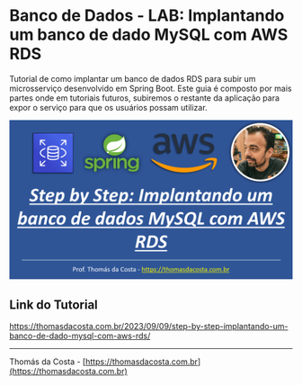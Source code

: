 # Banco de Dados - LAB: Implantando um banco de dado MySQL com AWS RDS

Tutorial de como implantar um banco de dados RDS para subir um microsserviço desenvolvido em Spring Boot. Este guia é composto por mais partes onde em tutoriais futuros, subiremos o restante da aplicação para expor o serviço para que os usuários possam utilizar.

![](logo.png)

## Link do Tutorial

https://thomasdacosta.com.br/2023/09/09/step-by-step-implantando-um-banco-de-dado-mysql-com-aws-rds/

---

Thomás da Costa - [https://thomasdacosta.com.br](https://thomasdacosta.com.br)